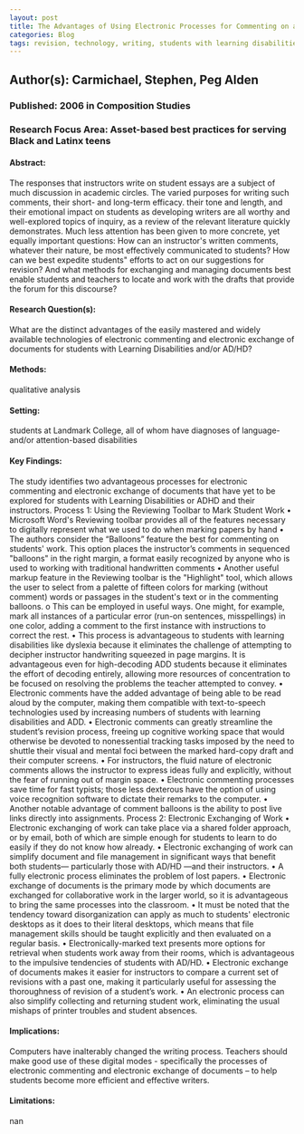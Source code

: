 ```yaml
---
layout: post
title: The Advantages of Using Electronic Processes for Commenting on and Exchanging the Written Work of Students with Learning Disabilities and/or AD/HD
categories: Blog
tags: revision, technology, writing, students with learning disabilities, ADD, ADHD, online learning, concentration, dyslexia, text-to-speech
---
```


## Author(s): Carmichael, Stephen, Peg Alden

### Published: 2006 in Composition Studies

### Research Focus Area: Asset-based best practices for serving Black and Latinx teens

#### Abstract:
The responses that instructors write on student essays are a subject of much discussion in academic circles. The varied purposes for writing such comments, their short- and long-term efficacy. their tone and length, and their emotional impact on students as developing writers are all worthy and well-explored topics of inquiry, as a review of the relevant literature quickly demonstrates. Much less attention has been given to more concrete, yet equally important questions: How can an instructor's written comments, whatever their nature, be most effectively communicated to students? How can we best expedite students" efforts to act on our suggestions for revision? And what methods for exchanging and managing documents best enable students and teachers to locate and work with the drafts that provide the forum for this discourse?


#### Research Question(s):
What are the distinct advantages of the easily mastered and widely available technologies of electronic commenting and electronic exchange of documents for students with Learning Disabilities and/or AD/HD?


#### Methods:
qualitative analysis


#### Setting:
students at Landmark College, all of whom have diagnoses of language- and/or attention-based disabilities


#### Key Findings:
The study identifies two advantageous processes for electronic commenting and electronic exchange of documents that have yet to be explored for students with Learning Disabilities or ADHD and their instructors. Process 1: Using the Reviewing Toolbar to Mark Student Work • Microsoft Word's Reviewing toolbar provides all of the features necessary to digitally represent what we used to do when marking papers by hand • The authors consider the “Balloons” feature the best for commenting on students' work. This option places the instructor’s comments in sequenced "balloons" in the right margin, a format easily recognized by anyone who is used to working with traditional handwritten comments • Another useful markup feature in the Reviewing toolbar is the "Highlight" tool, which allows the user to select from a palette of fifteen colors for marking (without comment) words or passages in the student's text or in the commenting balloons. o This can be employed in useful ways. One might, for example, mark all instances of a particular error (run-on sentences, misspellings) in one color, adding a comment to the first instance with instructions to correct the rest. • This process is advantageous to students with learning disabilities like dyslexia because it eliminates the challenge of attempting to decipher instructor handwriting squeezed in page margins. It is advantageous even for high-decoding ADD students because it eliminates the effort of decoding entirely, allowing more resources of concentration to be focused on resolving the problems the teacher attempted to convey. • Electronic comments have the added advantage of being able to be read aloud by the computer, making them compatible with text-to-speech technologies used by increasing numbers of students with learning disabilities and ADD. • Electronic comments can greatly streamline the student’s revision process, freeing up cognitive working space that would otherwise be devoted to nonessential tracking tasks imposed by the need to shuttle their visual and mental foci between the marked hard-copy draft and their computer screens. • For instructors, the fluid nature of electronic comments allows the instructor to express ideas fully and explicitly, without the fear of running out of margin space. • Electronic commenting processes save time for fast typists; those less dexterous have the option of using voice recognition software to dictate their remarks to the computer. • Another notable advantage of comment balloons is the ability to post live links directly into assignments.  Process 2: Electronic Exchanging of Work  • Electronic exchanging of work can take place via a shared folder approach, or by email, both of which are simple enough for students to learn to do easily if they do not know how already. • Electronic exchanging of work can simplify document and file management in significant ways that benefit both students— particularly those with AD/HD —and their instructors. • A fully electronic process eliminates the problem of lost papers. • Electronic exchange of documents is the primary mode by which documents are exchanged for collaborative work in the larger world, so it is advantageous to bring the same processes into the classroom. • It must be noted that the tendency toward disorganization can apply as much to students' electronic desktops as it does to their literal desktops, which means that file management skills should be taught explicitly and then evaluated on a regular basis. • Electronically-marked text presents more options for retrieval when students work away from their rooms, which is advantageous to the impulsive tendencies of students with AD/HD. • Electronic exchange of documents makes it easier for instructors to compare a current set of revisions with a past one, making it particularly useful for assessing the thoroughness of revision of a student’s work. • An electronic process can also simplify collecting and returning student work, eliminating the usual mishaps of printer troubles and student absences. 


#### Implications:
Computers have inalterably changed the writing process. Teachers should make good use of these digital modes - specifically the processes of electronic commenting and electronic exchange of documents – to help students become more efficient and effective writers.


#### Limitations:
nan


